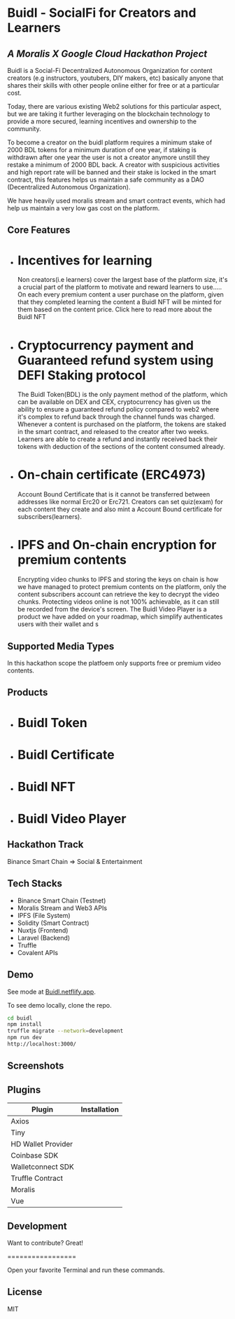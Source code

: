 # Buidl - SocialFi for Creators and Learners
## _A Moralis X Google Cloud Hackathon Project_

Buidl is a Social-Fi Decentralized Autonomous Organization for content creators (e.g instructors, youtubers, DIY makers, etc) basically anyone that shares their skills with other people online either for free or at a particular cost.

Today, there are various existing Web2 solutions for this particular aspect, but we are taking it further leveraging on the blockchain technology to provide a more secured, learning incentives and ownership to the community.

To become a creator on the buidl platform requires a minimum stake of 2000 BDL tokens for a minimum duration of one year, if staking is withdrawn after one year the user is not a creator anymore unstill they restake a minimum of 2000 BDL back.
A creator with suspicious activities and high report rate will be banned and their stake is locked in the smart contract, this features helps us maintain a safe community as a DAO (Decentralized Autonomous Organization).

We have heavily used moralis stream and smart contract events, which had help us maintain a very low gas cost on the platform.

## Core Features
- # Incentives for learning
    Non creators(i.e learners) cover the largest base of the platform size, it's a crucial part of the platform to motivate and reward learners to use.....
    On each every premium content a user purchase on the platform, given that they completed learning the content a Buidl NFT will be minted for them based on the content price. Click here to read more about the Buidl NFT
    
- # Cryptocurrency payment and Guaranteed refund system using DEFI Staking protocol
    The Buidl Token(BDL) is the only payment method of the platform, which can be available on DEX and CEX, cryptocurrency has given us the ability to ensure a guaranteed refund policy compared to web2 where it's complex to refund back through the channel funds was charged.
    Whenever a content is purchased on the platform, the tokens are staked in the smart contract, and released to the creator after two weeks. Learners are able to create a refund and instantly received back their tokens with deduction of the sections of the content consumed already.

- # On-chain certificate (ERC4973)
    Account Bound Certificate that is it cannot be transferred between addresses like normal Erc20 or Erc721. Creators can set quiz(exam) for each content they create and also mint a Account Bound certificate for subscribers(learners).

- # IPFS and On-chain encryption for premium contents
    Encrypting video chunks to IPFS and storing the keys on chain is how we have managed to protect premium contents on the platform, only the content subscribers account can retrieve the key to decrypt the video chunks.
    Protecting videos online is not 100% achievable, as it can still be recorded from the device's screen.
    The Buidl Video Player is a product we have added on your roadmap, which simplify authenticates users with their wallet and s

## Supported Media Types
  In this hackathon scope the platfoem only supports free or premium video contents.

## Products
 - # Buidl Token
  
 - # Buidl Certificate
     
-  # Buidl NFT
  
-  # Buidl Video Player

## Hackathon Track
  Binance Smart Chain => Social & Entertainment

## Tech Stacks

- Binance Smart Chain (Testnet)
- Moralis Stream and Web3 APIs
- IPFS (File System)
- Solidity (Smart Contract)
- Nuxtjs (Frontend)
- Laravel (Backend)
- Truffle
- Covalent APIs

## Demo

See mode at [Buidl.netflify.app](https://buidl.netflify.app/).

To see demo locally, clone the repo.

```sh
cd buidl
npm install
truffle migrate --network=development
npm run dev
http://localhost:3000/
```

## Screenshots

## Plugins

| Plugin | Installation |
| ------ | ------ |
| Axios |  |
| Tiny |  |
| HD Wallet Provider |  |
| Coinbase SDK |  |
| Walletconnect SDK |  |
| Truffle Contract |  |
| Moralis |  |
| Vue |  |

## Development

Want to contribute? Great!

=================

Open your favorite Terminal and run these commands.

## License

MIT

